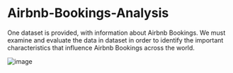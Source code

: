 # Airbnb-Bookings-Analysis

One dataset is provided, with information about Airbnb Bookings. We must examine and evaluate the data in dataset in order to identify the important characteristics that influence Airbnb
Bookings across the world.

![image](https://github.com/ankit1088/Airbnb-Bookings-Analysis/assets/99710082/eed432fe-a23d-4df8-a274-829fbe7ce235)

